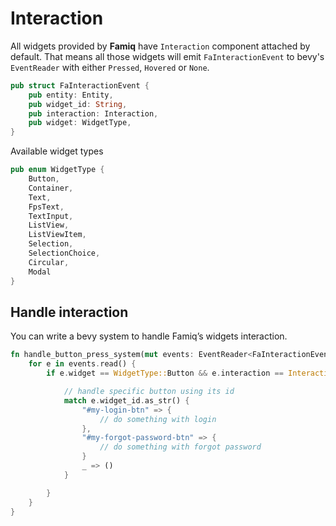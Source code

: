 # Interaction

All widgets provided by **Famiq** have `Interaction` component attached by default.
That means all those widgets will emit `FaInteractionEvent` to bevy's `EventReader` with either `Pressed`, `Hovered` or `None`.

```rust
pub struct FaInteractionEvent {
    pub entity: Entity,
    pub widget_id: String,
    pub interaction: Interaction,
    pub widget: WidgetType,
}
```
Available widget types
```rust
pub enum WidgetType {
    Button,
    Container,
    Text,
    FpsText,
    TextInput,
    ListView,
    ListViewItem,
    Selection,
    SelectionChoice,
    Circular,
    Modal
}
```

## Handle interaction
You can write a bevy system to handle Famiq’s widgets interaction.

```rust
fn handle_button_press_system(mut events: EventReader<FaInteractionEvent>) {
    for e in events.read() {
        if e.widget == WidgetType::Button && e.interaction == Interaction::Pressed {

            // handle specific button using its id
            match e.widget_id.as_str() {
                "#my-login-btn" => {
                    // do something with login
                },
                "#my-forgot-password-btn" => {
                    // do something with forgot password
                }
                _ => ()
            }

        }
    }
}
```
